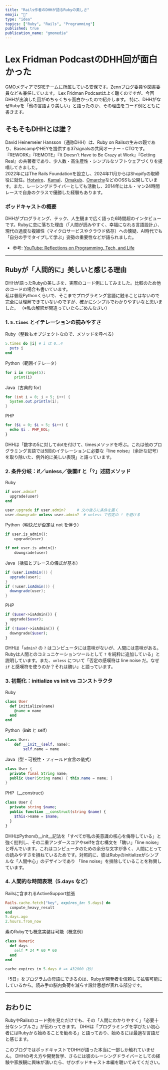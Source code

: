 ```yaml
---
title: "Rails作者のDHHが語るRubyの美しさ"
emoji: "💎"
type: "idea"
topics: ["Ruby", "Rails", "Programming"]
published: true
publication_name: "gmomedia"
---
```


# Lex Fridman PodcastのDHH回が面白かった

GMOメディアでSREチームに所属している安保です。Zennブログ委員や図書委員なども兼任しています。
Lex Fridman Podcastはよく聴くのですが、今回DHHが出演した回がめちゃくちゃ面白かったので紹介します。
特に、DHHがなぜRubyを「他の言語より美しい」と語ったのか、その理由をコード例とともに書きます。

## そもそもDHHとは誰？

David Heinemeier Hansson（通称DHH）は、Ruby on Railsの生みの親であり、BasecampやHEYを提供する37signalsの共同オーナー・CTOです。『REWORK』『REMOTE』『It Doesn't Have to Be Crazy at Work』『Getting Real』の共著者であり、少人数・高生産性・シンプルなソフトウェアづくりを提唱してきました。  
2022年にはThe Rails Foundationを設立し、2024年11月からはShopifyの取締役に就任。[Hotwire](https://hotwired.dev/)、[Kamal](https://kamal-deploy.org/)、[Omakub](https://omakub.org/)、[Omarchy](https://omarchy.org/)などのOSSも公開しています。また、レーシングドライバーとしても活動し、2014年にはル・マン24時間レースで自身のクラスで優勝した経験もあります。

### ポッドキャストの概要

DHHがプログラミング、テック、人生観まで広く語った6時間超のインタビューです。Rubyに恋に落ちた理由（「人間が読みやすく、幸福になれる言語設計」）、現代の過度な複雑性（マイクロサービスやクラウド依存）への懐疑、AI時代でも「自分の手でタイプして学ぶ」姿勢の重要性などが語られました。

- 参考: [YouTube: Reflections on Programming, Tech, and Life](https://youtu.be/vagyIcmIGOQ?list=TLGGBhloLLCM-vswOTA4MjAyNQ)

---

## Rubyが「人間的に」美しいと感じる理由

DHHが語ったRubyの美しさを、実際のコード例にしてみました。比較のため他のコードの場合も書いています。  
私は普段Pythonくらいで、そこまでプログラミング言語に触ることはないので完全には理解できていないのですが、確かにシンプルでわかりやすいなと思いました。
（※私の解釈が間違っていたらごめんなさい）

### 1. `5.times` とイテレーションの読みやすさ

Ruby（整数もオブジェクトなので、メソッドを呼べる）

```ruby
5.times do |i| # i は 0..4
  puts i
end
```

Python（範囲イテレータ）

```python
for i in range(5):
    print(i)
```

Java（古典的 for）

```java
for (int i = 0; i < 5; i++) {
  System.out.println(i);
}
```

PHP

```php
for ($i = 0; $i < 5; $i++) {
  echo $i . PHP_EOL;
}
```

DHHは「数字の5に対してdotを付けて、timesメソッドを呼ぶ。これは他のプログラミング言語では5回のイテレーションに必要な『line noise』（余計な記号）を取り除いた、例外的に美しい表現」と語っています。

### 2. 条件分岐：if／unless／後置if と「?」述語メソッド

Ruby

```ruby
if user.admin?
  upgrade(user)
end

user.upgrade if user.admin?     # 文の後ろに条件を置く
user.downgrade unless user.admin?  # unless で否定の ! を避ける
```

Python（明快だが否定は not を伴う）

```python
if user.is_admin():
    upgrade(user)

if not user.is_admin():
    downgrade(user)
```

Java（括弧とブレースの儀式が基本）

```java
if (user.isAdmin()) {
  upgrade(user);
}
if (!user.isAdmin()) {
  downgrade(user);
}
```

PHP

```php
if ($user->isAdmin()) {
  upgrade($user);
}
if (!$user->isAdmin()) {
  downgrade($user);
}
```

DHHは「`admin?` の `?` はコンピュータには意味がないが、人間には意味がある。Rubyは人間とのコミュニケーションツールとして `?` を純粋に追加している」と説明しています。また、`unless` について「否定の感嘆符は line noise だ。なぜ `if` と感嘆符を使うのか？それは醜い」と語っています。

### 3. 初期化：initialize vs __init__ vs コンストラクタ

Ruby

```ruby
class User
  def initialize(name)
    @name = name
  end
end
```

Python（__init__ と self）

```python
class User:
    def __init__(self, name):
        self.name = name
```

Java（型・可視性・フィールド宣言の儀式）

```java
class User {
  private final String name;
  public User(String name) { this.name = name; }
}
```

PHP（__construct）

```php
class User {
  private string $name;
  public function __construct(string $name) {
    $this->name = $name;
  }
}
```

DHHはPythonの__init__記法を「すべてが私の美意識の核心を侮辱している」と強く批判し、その二重アンダースコアやselfを含む構文を「醜い」「line noise」と呼んでいます。これはコンピュータのための余分な文字が多く、人間にとっての読みやすさを損ねているためです。対照的に、彼はRubyのinitializeがシンプルな「人間中心」のデザインであり 「line noise」を排除していることを称賛しています。

### 4. 人間的な時間表現（5.days など）

Railsに含まれるActiveSupport拡張

```ruby
Rails.cache.fetch("key", expires_in: 5.days) do
  compute_heavy_result
end
5.days.ago
2.hours.from_now
```

素のRubyでも概念実装は可能（概念例）

```ruby
class Numeric
  def days
    self * 24 * 60 * 60
  end
end

cache_expires_in 5.days # => 432000（秒）
```

「5日」をプログラムの母語にできるのは、Rubyが開発者を信頼して拡張可能にしているから。読み手の脳内負荷を減らす設計思想が表れる部分です。

---

## おわりに

RubyやRailsのコード例を見ただけでも、その「人間にわかりやすく」「必要十分なシンプルさ」が伝わってきます。
DHHは「プログラミングを学びたい初心者にはRubyから始めることを勧める」と語っており、始めるには最適な言語だと感じます。

このブログではポッドキャストでDHHが語った本当に一部しか触れていません。
DHHの考え方や開発哲学、さらには彼のレーシングドライバーとしての経験や家族観に興味が湧いたら、ぜひポッドキャスト本編を聴いてみてください。